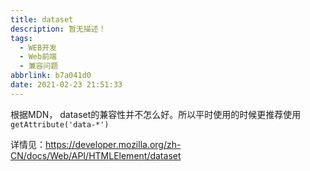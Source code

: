 ```yaml
---
title: dataset
description: 暂无描述！
tags:
  - WEB开发
  - Web前端
  - 兼容问题
abbrlink: b7a041d0
date: 2021-02-23 21:51:33
---
```




根据MDN， dataset的兼容性并不怎么好。所以平时使用的时候更推荐使用 `getAttribute('data-*')`



详情见：https://developer.mozilla.org/zh-CN/docs/Web/API/HTMLElement/dataset